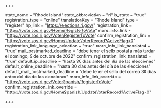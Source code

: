 +++

state_name = "Rhode Island"
state_abbreviation = "ri"
is_state = "true"
registration_type = "online"
translationKey = "Rhode Island"
type = "register"
hp_link = "https://elections.ri.gov/"
registration_link = "https://vote.sos.ri.gov/Home/RegistertoVote"
more_info_link = "https://vote.sos.ri.gov/Voter/RegisterToVote"
confirm_registration_link = "https://vote.sos.ri.gov/Home/UpdateVoterRecord?ActiveFlag=0"
registration_link_language_selection = "true"
more_info_link_translated = "true"
mail_postmarked_deadline = "debe tener el sello postal a más tardar el domingo, 9 de octubre de 2022"
confirm_registration_link_translated = "true"
default_ip_deadline = "hasta 30 días antes del día de las elecciones"
default_online_deadline = "hasta 30 días antes del día de las elecciones"
default_mail_postmarked_deadline = "debe tener el sello del correo 30 días antes del día de las elecciones"
more_info_link_override = "https://vote.sos.ri.gov/VoterSpanish/RegisterToVote"
confirm_registration_link_override = "https://vote.sos.ri.gov/HomeSpanish/UpdateVoterRecord?ActiveFlag=0"

+++